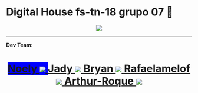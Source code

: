 # Digital House fs-tn-18 grupo 07 👋

<!-- > [![img](https://rawcdn.githack.com/dh-fs-tn-18-g7/.github/3dec8e2c134c1dd9ae8fdb6d89cbccd93fde2469/profile/dh-fstn-18-g7.svg)](https://github.com/dh-fs-tn-18-g7) -->
<p align="center">
    <a href="https://github.com/dh-fs-tn-18-g7">
        <img src="https://rawcdn.githack.com/dh-fs-tn-18-g7/.github/3dec8e2c134c1dd9ae8fdb6d89cbccd93fde2469/profile/dh-fstn-18-g7.svg">
    </a>
</p>

---
**Dev Team:**


<!-- [![Noely](https://images.weserv.nl/?url=avatars.githubusercontent.com/u/110362892?v=4&h=100&w=100&fit=cover&mask=circle&maxage=7d)](https://github.com/NoelyGangello)
[![Jady](https://images.weserv.nl/?url=avatars.githubusercontent.com/u/98995625?v=4&h=100&w=100&fit=cover&mask=circle&maxage=7d)](https://github.com/Jady-Carolina) 
[![Bryan](https://images.weserv.nl/?url=avatars.githubusercontent.com/u/113955681?v=4&h=100&w=100&fit=cover&mask=circle&maxage=7d)](https://github.com/Bryan-Abranches)
[![Alexandro](https://images.weserv.nl/?url=avatars.githubusercontent.com/u/114032651?v=4&h=100&w=100&fit=cover&mask=circle&maxage=7d)](https://github.com/MarcioAlexandroDias)
[![Rafaelamelof](https://images.weserv.nl/?url=avatars.githubusercontent.com/u/107894475?v=4&h=100&w=100&fit=cover&mask=circle&maxage=7d)](https://github.com/Rafaelamelof)
[![Emerson Soares](https://images.weserv.nl/?url=https://avatars.githubusercontent.com/u/112563341?v=4&h=100&w=100&fit=cover&mask=circle&maxage=7d)](https://github.com/emersoonsoaaes)
[![Arthur-Roque](https://images.weserv.nl/?url=https://avatars.githubusercontent.com/u/114032665?v=4&h=100&w=100&fit=cover&mask=circle&maxage=7d)](https://github.com/Arthur-Roque) -->


<h1 align="center">
    <a href="https://github.com/NoelyGangello" style="background-color: blue">
        Noely
        <img src="https://images.weserv.nl/?url=avatars.githubusercontent.com/u/110362892?v=4&h=100&w=100&fit=cover&mask=circle&maxage=7d">
    </a>
    <a href="https://github.com/Jady-Carolina">
        Jady
        <img src="https://images.weserv.nl/?url=avatars.githubusercontent.com/u/98995625?v=4&h=100&w=100&fit=cover&mask=circle&maxage=7d"> 
    </a>
    <a href="https://github.com/Bryan-Abranches">
        Bryan
        <img src="https://images.weserv.nl/?url=avatars.githubusercontent.com/u/113955681?v=4&h=100&w=100&fit=cover&mask=circle&maxage=7d">
    </a>
    <a href="https://github.com/Rafaelamelof">
        Rafaelamelof
        <img src="https://images.weserv.nl/?url=avatars.githubusercontent.com/u/107894475?v=4&h=100&w=100&fit=cover&mask=circle&maxage=7d">
    </a>
    <a href="https://github.com/Arthur-Roque">
        Arthur-Roque
        <img src="https://images.weserv.nl/?url=https://avatars.githubusercontent.com/u/114032665?v=4&h=100&w=100&fit=cover&mask=circle&maxage=7d">
    </a>

</h1>